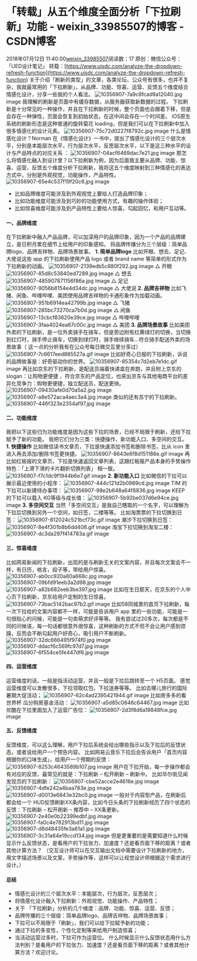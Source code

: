 # 「转载」从五个维度全面分析「下拉刷新」功能 - weixin_33985507的博客 - CSDN博客
2018年07月12日 11:40:00[weixin_33985507](https://me.csdn.net/weixin_33985507)阅读数：17
原创：微信公众号：「UED设计笔记」
转载：[https://www.uisdc.com/analyze-the-dropdown-refresh-function](https://www.uisdc.com/analyze-the-dropdown-refresh-function)
关于介绍「刷新的类型」的文章，各类论坛、公众号有很多，也并不复杂，我就最常用的「下拉刷新」，从品牌、功能、惊喜、运营、反馈五个维度结合情感化设计，分享一些我的个人看法。
![10356907-7a9c8fcad9a12040.jpg](https://upload-images.jianshu.io/upload_images/10356907-7a9c8fcad9a12040.jpg)
image
我理解的刷新是页面中有缓存数据，从服务器获取新数据的过程。
下拉刷新是十分常见的一种操作，并且在下拉刷新的时候，整个页面也会跟着下移，但是会存在一种弹性，页面会恢复到初始状态，在这中间会存在一个时间差。
iOS原生系统的刷新形态是这种普通的旋转菊花 loading，但是我们可以在下拉刷新中加入很多情感化的设计元素。
![10356907-75c72d0227f8792c.jpg](https://upload-images.jianshu.io/upload_images/10356907-75c72d0227f8792c.jpg)
image
什么是情感化设计？Norman 在《情感化设计》一书中，提出了情感化设计的三个层次水平，分别是本能层次水平，行为层次水平，反思层次水平，以下是这三种水平的设计与产品特点的对应关系 ：
![10356907-04acf6469dac7e21.jpg](https://upload-images.jianshu.io/upload_images/10356907-04acf6469dac7e21.jpg)
image
那怎么将情感化融入到设计里？以下拉刷新为例，因为后面我主要从品牌、功能、惊喜、运营、反馈五个维度分析下拉刷新，我将这五个维度映射到三种情感化的表达方式中，分别是外观视觉，功能操作，产品特性。
![10356907-65e4c537f19f20c6.jpg](https://upload-images.jianshu.io/upload_images/10356907-65e4c537f19f20c6.jpg)
image
- 比如品牌维度可能涉及到外观视觉上要给人打造品牌印象；
- 比如功能维度可能涉及到巧妙的功能使用方式，有趣的操作体验；
- 比如惊喜维度可能涉及到产品特性上要给人惊喜，勾起回忆，和用户互动等。
#### 一、品牌维度
在下拉刷新中融入产品品牌，可以加深用户的品牌印象，因为一个产品的品牌建立，是日积月累在细节上给用户的印象感知。
将品牌传播分为三个层级：简单品牌logo、品牌吉祥物、品牌场景故事。
**1. 简单品牌logo**
比如开眼、想去、足记、大佬说这些 app 的下拉刷新使用产品 logo 或者 brand name 等简单的形式作为下拉刷新的动画。
![10356907-2139edb5c880f292.jpg](https://upload-images.jianshu.io/upload_images/10356907-2139edb5c880f292.jpg)
image
△ 开眼
![10356907-85d8c53840ed7289.jpg](https://upload-images.jianshu.io/upload_images/10356907-85d8c53840ed7289.jpg)
image
△ 想去
![10356907-485907871156f86a.jpg](https://upload-images.jianshu.io/upload_images/10356907-485907871156f86a.jpg)
image
△ 足记
![10356907-9056b8154e4d34dc.jpg](https://upload-images.jianshu.io/upload_images/10356907-9056b8154e4d34dc.jpg)
image
△ 大佬说
**2. 品牌吉祥物**
比如飞猪、闲鱼、哔哩哔哩、美团使用品牌吉祥物的卡通形象作为加载动画。
![10356907-951b6914ea42799b.jpg](https://upload-images.jianshu.io/upload_images/10356907-951b6914ea42799b.jpg)
image
△ 飞猪
![10356907-285bc73270ca7b0d.jpg](https://upload-images.jianshu.io/upload_images/10356907-285bc73270ca7b0d.jpg)
image
△ 闲鱼
![10356907-13cbcf83620e39ce.jpg](https://upload-images.jianshu.io/upload_images/10356907-13cbcf83620e39ce.jpg)
image
△ 哔哩哔哩
![10356907-3faa4024ea67c00c.jpg](https://upload-images.jianshu.io/upload_images/10356907-3faa4024ea67c00c.jpg)
image
△ 美团
**3. 品牌场景故事**
比如美团外卖的下拉刷新，是一位外卖骑手在骑车，但是旁边附有红黄绿灯的切换，当切换到红灯时，骑手停止骑车，切换到绿灯时，骑手继续骑车…符合骑手配送外卖的场景故事（ 这一点的分析我有在公众号每日微交互里分享过）
![10356907-7c6617eed885527a.gif](https://upload-images.jianshu.io/upload_images/10356907-7c6617eed885527a.gif)
image
比如好奇心日报的下拉刷新，诉说的品牌故事是：好奇驱动你的世界。
![10356907-85354c7d2eb7e1dc.gif](https://upload-images.jianshu.io/upload_images/10356907-85354c7d2eb7e1dc.gif)
image
再比如京东的下拉刷新，是配送员端着快递盒在奔跑，并且附上京东的 slogan：让购物更便捷 ，符合京东的产品定位，也突出京东与其他电商平台的差异化竞争力：购物更便捷，独立配送员，配送更快。
![10356907-09430afe0d70a5a2.jpg](https://upload-images.jianshu.io/upload_images/10356907-09430afe0d70a5a2.jpg)
image
![10356907-a8e572aca4aec3a4.jpg](https://upload-images.jianshu.io/upload_images/10356907-a8e572aca4aec3a4.jpg)
image
类似的还有苏宁的下拉刷新。
![10356907-446f323e2354af97.jpg](https://upload-images.jianshu.io/upload_images/10356907-446f323e2354af97.jpg)
image
#### 二、功能维度
我把以下这些归为功能维度是因为这些下拉的场景，已经不局限于刷新，还给下拉赋予了新的功能。
我把它们分为三类：快捷操作、新功能入口、多空间的交互。
**1. 快捷操作**
比如微信读书文章页，下拉是快速添加书签和删除书签，比从 icon 里进入再去添加/删除书签更快捷。
![10356907-8643e6f8d151188e.gif](https://upload-images.jianshu.io/upload_images/10356907-8643e6f8d151188e.gif)
image
再比如红板报的文章页，下拉是快速返回文章列表，这跟红板报产品本身的手势操作特色：「上滑下滑的卡片翻折切换列表」 相一致。
![10356907-f7c1dc9f1944b6e7.gif](https://upload-images.jianshu.io/upload_images/10356907-f7c1dc9f1944b6e7.gif)
image
**2. 新功能入口**
比如微信的下拉可以展示最近使用的小程序：
![10356907-444c121d2b0989cd.jpg](https://upload-images.jianshu.io/upload_images/10356907-444c121d2b0989cd.jpg)
image
TIM 的下拉可以新建待办事项：
![10356907-98e2b648a64f8836.jpg](https://upload-images.jianshu.io/upload_images/10356907-98e2b648a64f8836.jpg)
image
KEEP 的下拉可以载入 KG等级与成长值：
![10356907-5b92be037d6e94ce.jpg](https://upload-images.jianshu.io/upload_images/10356907-5b92be037d6e94ce.jpg)
image
**3. 多空间交互**
当然「多空间交互」是我自己瞎取的一个名字，可以理解为下拉后切换到另外一个空间，如日签，二楼等等。
比如淘票票的下拉切换到日签：
![10356907-812024c521bcf73c.gif](https://upload-images.jianshu.io/upload_images/10356907-812024c521bcf73c.gif)
image
潮汐下拉切换到日签：
![10356907-8e4f301b8b6dd408.gif](https://upload-images.jianshu.io/upload_images/10356907-8e4f301b8b6dd408.gif)
image
淘宝下拉切换到淘宝二楼：
![10356907-dc3da297f414783a.gif](https://upload-images.jianshu.io/upload_images/10356907-dc3da297f414783a.gif)
image
#### 三、惊喜维度
比如网易新闻的下拉刷新，出现的是与刷新无关的文案内容，并且每次文案会不一样，有日历，格言，段子等，带给用户惊喜。
![10356907-ab0cc920a80a668c.jpg](https://upload-images.jianshu.io/upload_images/10356907-ab0cc920a80a668c.jpg)
image
![10356907-09bfd91eeb3a2d98.jpg](https://upload-images.jianshu.io/upload_images/10356907-09bfd91eeb3a2d98.jpg)
image
![10356907-a82b682eeb3be397.jpg](https://upload-images.jianshu.io/upload_images/10356907-a82b682eeb3be397.jpg)
image
比如在生日那天，在京东的个人中心页下拉刷新，京东给用户定制的生日惊喜。
![10356907-73bac5142bac97b2.gif](https://upload-images.jianshu.io/upload_images/10356907-73bac5142bac97b2.gif)
image
比如58同城里的首页下拉刷新，每一次下拉给的文案内容都不一样，可能是告诉用户 app 里的一些功能，可能是一句很贴心的问候，可能是一句卖萌求好评等等。
我有尝试过20多次，每次都是不同的问候语，每一句话都很意外很惊喜，这种刷新的方式不但不会让用户感到烦躁，反而会不断勾起用户好奇心，吸引用户不断刷新。
![10356907-32dc666495f974f0.jpg](https://upload-images.jianshu.io/upload_images/10356907-32dc666495f974f0.jpg)
image
![10356907-ddacf6c569fc97d7.jpg](https://upload-images.jianshu.io/upload_images/10356907-ddacf6c569fc97d7.jpg)
image
![10356907-6f554ce5fe447df6.jpg](https://upload-images.jianshu.io/upload_images/10356907-6f554ce5fe447df6.jpg)
image
#### 四、运营维度
运营维度的话，一般是指活动运营，并且一般是下拉后跳转至一个 H5页面。
感觉运营维度可以发散很多，下拉领取红包，下拉送券等等。
比如去哪儿旅行的国际暑期大促活动；
![10356907-62c4ad2395421944.gif](https://upload-images.jianshu.io/upload_images/10356907-62c4ad2395421944.gif)
image
比如房多多的看世界杯 瓜分购房基金活动：
![10356907-a5d85c0646c64467.jpg](https://upload-images.jianshu.io/upload_images/10356907-a5d85c0646c64467.jpg)
image
比如优酷在下拉里面加入了运营广告位：
![10356907-2d3f8d6a19848fce.jpg](https://upload-images.jianshu.io/upload_images/10356907-2d3f8d6a19848fce.jpg)
image
#### 五、反馈维度
反馈维度，可以这么理解，用户下拉后系统会给出哪些指示以及下拉后的反馈状态，或者说给用户一个预告内容。
比如网易云音乐下拉后会告诉用户「首页内容根据你的口味生成」，给用户一个预期的反馈：
![10356907-8253c4643589b107.jpg](https://upload-images.jianshu.io/upload_images/10356907-8253c4643589b107.jpg)
image
用户在下拉开始，每一步操作都会有对应的反馈，最常见的就是：下拉刷新 – 松开刷新 – 刷新中。
比如华尔街见闻发现页的下拉刷新：
![10356907-cbe52acce2e4616e.jpg](https://upload-images.jianshu.io/upload_images/10356907-cbe52acce2e4616e.jpg)
image
![10356907-4dfe242a4baa783e.jpg](https://upload-images.jianshu.io/upload_images/10356907-4dfe242a4baa783e.jpg)
image
![10356907-d0013e6843e32bc0.jpg](https://upload-images.jianshu.io/upload_images/10356907-d0013e6843e32bc0.jpg)
image
一般对于内容型产品，在刷新后都会给一个 HUD反馈刷新XX条内容，比如今日头条的下拉刷新经历了四个状态的反馈：下拉刷新 – 松开刷新 – 推荐中 – XX条更新。
![10356907-2e40e0b22399edbf.jpg](https://upload-images.jianshu.io/upload_images/10356907-2e40e0b22399edbf.jpg)
image
![10356907-fa0c4e782913bd11.jpg](https://upload-images.jianshu.io/upload_images/10356907-fa0c4e782913bd11.jpg)
image
![10356907-d8d48435fe3a61a1.jpg](https://upload-images.jianshu.io/upload_images/10356907-d8d48435fe3a61a1.jpg)
image
![10356907-3c31a64e19ccd134.jpg](https://upload-images.jianshu.io/upload_images/10356907-3c31a64e19ccd134.jpg)
image
但是更重要的是需要知道什么时候显示什么反馈状态，是看用户的下拉张力、加速度？还是看页面下移的距离？或者其他计算方法？
（交互设计师可以在交互输出文档中需要设计下拉刷新的地方，用文字描述场景以及文案，手势操作等，这样可以让视觉设计师根据这个需求进行设计。）
#### 总结
- 情感化设计的三个层次水平：本能层次，行为层次，反思层次；
- 将情感化设计融入下拉刷新：外观视觉、功能操作、产品特性；
- 关于 「下拉刷新」分析的几个维度：品牌、功能、惊喜、运营、反馈；
- 品牌传播的三个层级：简单品牌logo、品牌吉祥物、品牌场景故事；
- 下拉可以不局限于「刷新」，我们可以给下拉赋予新的功能；
- 通过下拉的多变性，个性化定制等来给用户制造惊喜；
- 当活动运营过多时，下拉可作为运营位。
什么时候显示什么反馈状态用什么方法判别？是看用户的下拉张力、加速度？还是看页面下移的距离？或者其他计算方法？欢迎讨论。
